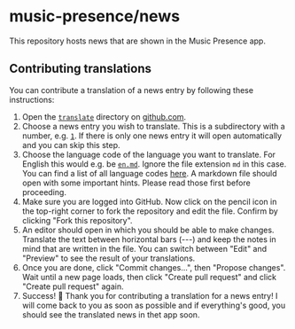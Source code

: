 # music-presence/news

This repository hosts news that are shown in the Music Presence app.

## Contributing translations

You can contribute a translation of a news entry
by following these instructions:

1. Open the [`translate`](./translate/) directory on
   [github.com](https://github.com/music-presence/news/tree/main/translate).
2. Choose a news entry you wish to translate.
   This is a subdirectory with a number, e.g.
   [`1`](https://github.com/music-presence/news/tree/main/translate/1).
   If there is only one news entry it will open automatically
   and you can skip this step.
3. Choose the language code of the language you want to translate.
   For English this would e.g. be
   [`en.md`](https://github.com/music-presence/news/blob/main/translate/1/en.md).
   Ignore the file extension `md` in this case.
   You can find a list of all language codes
   [here](https://en.wikipedia.org/wiki/List_of_ISO_639_language_codes).
   A markdown file should open with some important hints.
   Please read those first before proceeding.
4. Make sure you are logged into GitHub.
   Now click on the pencil icon in the top-right corner
   to fork the repository and edit the file.
   Confirm by clicking "Fork this repository".
5. An editor should open in which you should be able to make changes.
   Translate the text between horizontal bars (---)
   and keep the notes in mind that are written in the file.
   You can switch between "Edit" and "Preview"
   to see the result of your translations.
6. Once you are done, click "Commit changes...",
   then "Propose changes".
   Wait until a new page loads,
   then click "Create pull request"
   and click "Create pull request" again.
7. Success! 🎊 Thank you for contributing a translation for a news entry!
   I will come back to you as soon as possible
   and if everything's good, you should see the translated news
   in thet app soon.
